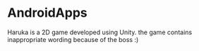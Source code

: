 # AndroidApps
Haruka is a 2D game developed using Unity.
the game contains inappropriate wording because of the boss :)


